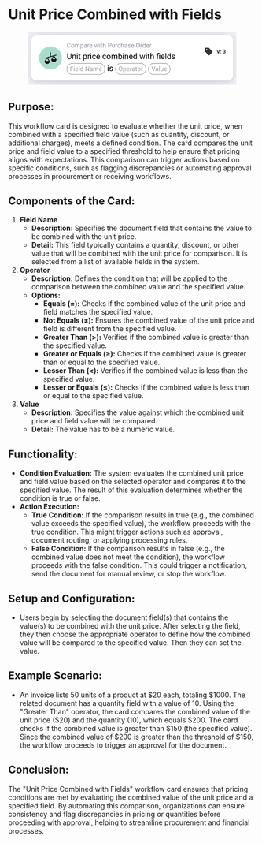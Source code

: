# Unit Price Combined with Fields

<figure><img src="../../../../.gitbook/assets/image (27).png" alt="" width="563"><figcaption></figcaption></figure>

## **Purpose:**

This workflow card is designed to evaluate whether the unit price, when combined with a specified field value (such as quantity, discount, or additional charges), meets a defined condition. The card compares the unit price and field value to a specified threshold to help ensure that pricing aligns with expectations. This comparison can trigger actions based on specific conditions, such as flagging discrepancies or automating approval processes in procurement or receiving workflows.

## **Components of the Card:**

1. **Field Name**
   * **Description:** Specifies the document field that contains the value to be combined with the unit price.
   * **Detail:** This field typically contains a quantity, discount, or other value that will be combined with the unit price for comparison. It is selected from a list of available fields in the system.
2. **Operator**
   * **Description:** Defines the condition that will be applied to the comparison between the combined value and the specified value.
   * **Options:**
     * **Equals (=):** Checks if the combined value of the unit price and field matches the specified value.
     * **Not Equals (≠):** Ensures the combined value of the unit price and field is different from the specified value.
     * **Greater Than (>):** Verifies if the combined value is greater than the specified value.
     * **Greater or Equals (≥):** Checks if the combined value is greater than or equal to the specified value.
     * **Lesser Than (<):** Verifies if the combined value is less than the specified value.
     * **Lesser or Equals (≤):** Checks if the combined value is less than or equal to the specified value.
3. **Value**
   * **Description:** Specifies the value against which the combined unit price and field value will be compared.
   * **Detail:** The value has to be a numeric value.

## **Functionality:**

* **Condition Evaluation:** The system evaluates the combined unit price and field value based on the selected operator and compares it to the specified value. The result of this evaluation determines whether the condition is true or false.
* **Action Execution:**
  * **True Condition:** If the comparison results in true (e.g., the combined value exceeds the specified value), the workflow proceeds with the true condition. This might trigger actions such as approval, document routing, or applying processing rules.
  * **False Condition:** If the comparison results in false (e.g., the combined value does not meet the condition), the workflow proceeds with the false condition. This could trigger a notification, send the document for manual review, or stop the workflow.

## **Setup and Configuration:**

* Users begin by selecting the document field(s) that contains the value(s) to be combined with the unit price. After selecting the field, they then choose the appropriate operator to define how the combined value will be compared to the specified value. Then they can set the value.

## **Example Scenario:**

* An invoice lists 50 units of a product at $20 each, totaling $1000. The related document has a quantity field with a value of 10. Using the "Greater Than" operator, the card compares the combined value of the unit price ($20) and the quantity (10), which equals $200. The card checks if the combined value is greater than $150 (the specified value). Since the combined value of $200 is greater than the threshold of $150, the workflow proceeds to trigger an approval for the document.

## **Conclusion:**

The "Unit Price Combined with Fields" workflow card ensures that pricing conditions are met by evaluating the combined value of the unit price and a specified field. By automating this comparison, organizations can ensure consistency and flag discrepancies in pricing or quantities before proceeding with approval, helping to streamline procurement and financial processes.



